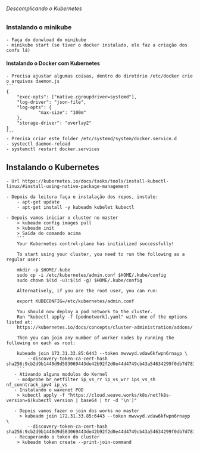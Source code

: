 ###### Descomplicando o Kubernetes

### Instalando o minikube

    - Faça do donwload do minikube
    - minikube start (se tiver o docker instalado, ele faz a criação dos confs lá)

#### Instalando o Docker com Kubernetes

    - Precisa ajustar algumas coisas, dentro do diretório /etc/docker crie o arquivos daemon.js
    ```
    {
        "exec-opts": ["native.cgroupdriver=systemd"],
        "log-driver": "json-file",
        "log-opts": { 
                "max-size": "100m"
        },
        "storage-driver": "overlay2"
    } 
    ```
    - Precisa criar este folder /etc/systemd/system/docker.service.d
    - systectl daemon-reload
    - systemctl restart docker.services

## Instalando o Kubernetes

    - Url https://kubernetes.io/docs/tasks/tools/install-kubectl-linux/#install-using-native-package-management

    - Depois da leitura faça e instalação dos repos, instale:
        - apt-get update
        - apt-get install -y kubeadm kubelet kubectl

    - Depois vamos iniciar o cluster no master
        > kubeadm config images pull 
        > kubeadm init
        > Saída do comando acima 
        ```
        Your Kubernetes control-plane has initialized successfully!

        To start using your cluster, you need to run the following as a regular user:

        mkdir -p $HOME/.kube
        sudo cp -i /etc/kubernetes/admin.conf $HOME/.kube/config
        sudo chown $(id -u):$(id -g) $HOME/.kube/config

        Alternatively, if you are the root user, you can run:

        export KUBECONFIG=/etc/kubernetes/admin.conf

        You should now deploy a pod network to the cluster.
        Run "kubectl apply -f [podnetwork].yaml" with one of the options listed at:
        https://kubernetes.io/docs/concepts/cluster-administration/addons/

        Then you can join any number of worker nodes by running the following on each as root:

        kubeadm join 172.31.33.85:6443 --token mwvwyd.vdaw6kfwpn6rnayp \
            --discovery-token-ca-cert-hash sha256:9cb2d9b1440d9d583069443de42b92f2d0e44d4749cb43a54634299f0db7d781
        ```    
       - Ativando alguns modulos do Kernel
        - modprobe br_netfilter ip_vs_rr ip_vs_wrr ips_vs_sh nf_conntrack_ipv4 ip_vs
       - Instalando o wavenet POD
        > kubectl apply -f "https://cloud.weave.works/k8s/net?k8s-version=$(kubectl version | base64 | tr -d '\n')"

       - Depois vamos fazer o join dos works no master
         > kubeadm join 172.31.33.85:6443 --token mwvwyd.vdaw6kfwpn6rnayp \
            --discovery-token-ca-cert-hash sha256:9cb2d9b1440d9d583069443de42b92f2d0e44d4749cb43a54634299f0db7d781
       - Recuperando o token do cluster 
        > kubeadm token create --print-join-command    





